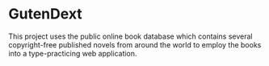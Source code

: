 # GutenDext
This project uses the public online book database which contains several copyright-free published novels from around the world to employ the books into a type-practicing web application.
